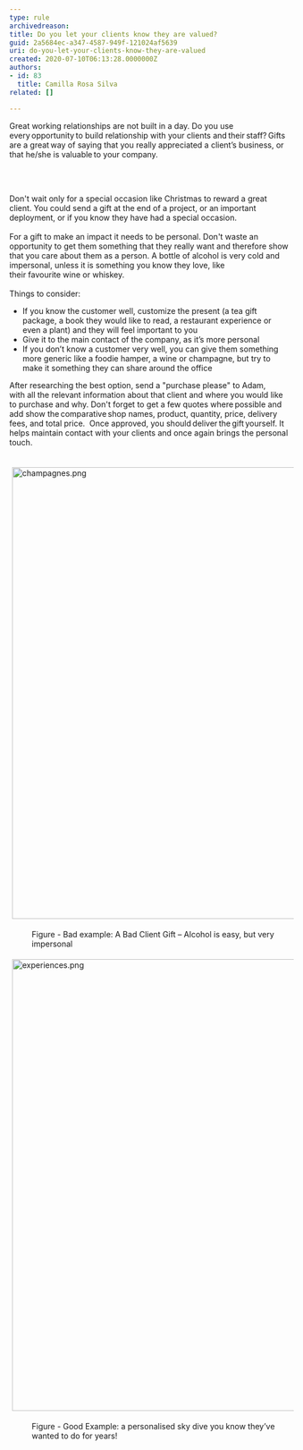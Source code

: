 ```yaml
---
type: rule
archivedreason: 
title: Do you let your clients know they are valued?
guid: 2a5684ec-a347-4587-949f-121024af5639
uri: do-you-let-your-clients-know-they-are-valued
created: 2020-07-10T06:13:28.0000000Z
authors:
- id: 83
  title: Camilla Rosa Silva
related: []

---
```



<p>​Great working relationships are not built in a day. Do you use every opportunity to build relationship with your clients and their staff? Gifts are a great way of saying that you really appreciated a client’s business, or that he/she is valuable to&#160;your company.&#160;​​​<br></p>
<br><excerpt class='endintro'></excerpt><br>
<p>​Don't wait&#160;only&#160;for a special occasion like Christmas to reward a great client. You could send a gift at the end of a project, or an important deployment, or if you know they have had a special occasion.&#160;<br> &#160;<br>For a gift to make an impact it needs to be personal. Don't waste an opportunity to get them something that they really want and therefore show that you care about them as a person.&#160;A bottle of alcohol&#160;is very cold and impersonal, unless it is something you know they love, like their&#160;favourite&#160;wine or whiskey.&#160;<br> &#160;<br>Things to consider&#58;&#160;<br></p><ul><li>If you know the customer well, customize the present (a tea gift package, a book they would like to read, a restaurant experience or even a plant) and they will feel important to you&#160;</li><li>Give it to the main contact of the company, as it’s more personal&#160;</li><li>If you don’t know a customer very well, you can give them something more generic like a foodie hamper, a wine or champagne, but try to make it something they can share around the office&#160;<br></li></ul><div class="ssw15-rteElement-ContentBlock-SSW-Only">After researching the best option, send a &quot;purchase please&quot; to Adam, with&#160;all&#160;the relevant information about that client and where you would like to purchase and why. Don't forget to get a few quotes where possible and add show the comparative shop names, product, quantity, price, delivery fees, and total price.&#160;&#160;Once approved, you should deliver the gift yourself. It helps maintain contact with your clients and once again brings the personal touch. &#160;<br></div> ​
<dl class="ssw15-rteElement-ImageArea">
   <img src="/SiteAssets/let-your-clients-know-they-are-valued/champagnes.png" alt="champagnes.png" style="margin&#58;5px;width&#58;808px;" />
</dl><div><dd class="ssw15-rteElement-FigureBad">Figure - Bad example&#58;&#160;A Bad Client Gift – Alcohol is easy, but very impersonal​<br></dd><dl class="ssw15-rteElement-ImageArea">
 <img src="/SiteAssets/let-your-clients-know-they-are-valued/experiences.png" alt="experiences.png" style="margin&#58;5px;width&#58;808px;" />     </dl>
   
</div><dl class="ssw15-rteElement-ImageArea"><dd class="ssw15-rteElement-FigureGood">​​Figure - Good Example&#58;&#160;a personalised sky dive you know they’ve wanted to do for years!&#160;</dd>​<br></dl>


